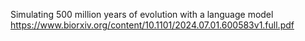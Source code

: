 Simulating 500 million years of evolution with a language model
https://www.biorxiv.org/content/10.1101/2024.07.01.600583v1.full.pdf